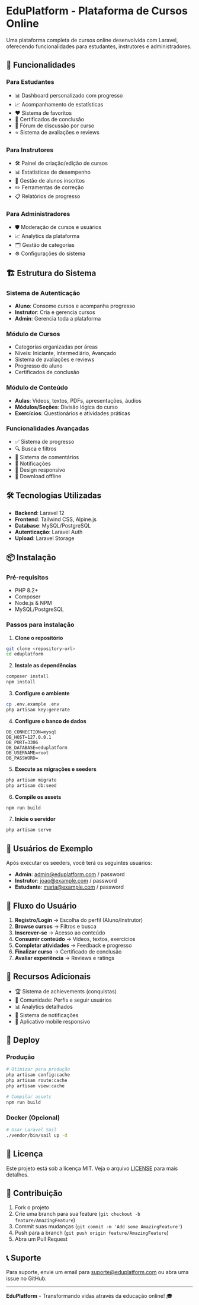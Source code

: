 # EduPlatform - Plataforma de Cursos Online

Uma plataforma completa de cursos online desenvolvida com Laravel, oferecendo funcionalidades para estudantes, instrutores e administradores.

## 🚀 Funcionalidades

### Para Estudantes
- 📊 Dashboard personalizado com progresso
- 📈 Acompanhamento de estatísticas
- ❤️ Sistema de favoritos
- 📜 Certificados de conclusão
- 💬 Fórum de discussão por curso
- ⭐ Sistema de avaliações e reviews

### Para Instrutores
- 🛠️ Painel de criação/edição de cursos
- 📊 Estatísticas de desempenho
- 👥 Gestão de alunos inscritos
- ✏️ Ferramentas de correção
- 📋 Relatórios de progresso

### Para Administradores
- 🛡️ Moderação de cursos e usuários
- 📈 Analytics da plataforma
- 🗂️ Gestão de categorias
- ⚙️ Configurações do sistema

## 🏗️ Estrutura do Sistema

### Sistema de Autenticação
- **Aluno**: Consome cursos e acompanha progresso
- **Instrutor**: Cria e gerencia cursos
- **Admin**: Gerencia toda a plataforma

### Módulo de Cursos
- Categorias organizadas por áreas
- Níveis: Iniciante, Intermediário, Avançado
- Sistema de avaliações e reviews
- Progresso do aluno
- Certificados de conclusão

### Módulo de Conteúdo
- **Aulas**: Vídeos, textos, PDFs, apresentações, áudios
- **Módulos/Seções**: Divisão lógica do curso
- **Exercícios**: Questionários e atividades práticas

### Funcionalidades Avançadas
- ✅ Sistema de progresso
- 🔍 Busca e filtros
- 💬 Sistema de comentários
- 🔔 Notificações
- 📱 Design responsivo
- 📴 Download offline

## 🛠️ Tecnologias Utilizadas

- **Backend**: Laravel 12
- **Frontend**: Tailwind CSS, Alpine.js
- **Database**: MySQL/PostgreSQL
- **Autenticação**: Laravel Auth
- **Upload**: Laravel Storage

## 📦 Instalação

### Pré-requisitos
- PHP 8.2+
- Composer
- Node.js & NPM
- MySQL/PostgreSQL

### Passos para instalação

1. **Clone o repositório**
```bash
git clone <repository-url>
cd eduplatform
```

2. **Instale as dependências**
```bash
composer install
npm install
```

3. **Configure o ambiente**
```bash
cp .env.example .env
php artisan key:generate
```

4. **Configure o banco de dados**
```env
DB_CONNECTION=mysql
DB_HOST=127.0.0.1
DB_PORT=3306
DB_DATABASE=eduplatform
DB_USERNAME=root
DB_PASSWORD=
```

5. **Execute as migrações e seeders**
```bash
php artisan migrate
php artisan db:seed
```

6. **Compile os assets**
```bash
npm run build
```

7. **Inicie o servidor**
```bash
php artisan serve
```

## 👥 Usuários de Exemplo

Após executar os seeders, você terá os seguintes usuários:

- **Admin**: admin@eduplatform.com / password
- **Instrutor**: joao@example.com / password  
- **Estudante**: maria@example.com / password

## 🎯 Fluxo do Usuário

1. **Registro/Login** → Escolha do perfil (Aluno/Instrutor)
2. **Browse cursos** → Filtros e busca
3. **Inscrever-se** → Acesso ao conteúdo
4. **Consumir conteúdo** → Vídeos, textos, exercícios
5. **Completar atividades** → Feedback e progresso
6. **Finalizar curso** → Certificado de conclusão
7. **Avaliar experiência** → Reviews e ratings

## 📱 Recursos Adicionais

- 🏆 Sistema de achievements (conquistas)
- 👥 Comunidade: Perfis e seguir usuários
- 📊 Analytics detalhados
- 🔔 Sistema de notificações
- 📱 Aplicativo mobile responsivo

## 🚀 Deploy

### Produção
```bash
# Otimizar para produção
php artisan config:cache
php artisan route:cache
php artisan view:cache

# Compilar assets
npm run build
```

### Docker (Opcional)
```bash
# Usar Laravel Sail
./vendor/bin/sail up -d
```

## 📄 Licença

Este projeto está sob a licença MIT. Veja o arquivo [LICENSE](LICENSE) para mais detalhes.

## 🤝 Contribuição

1. Fork o projeto
2. Crie uma branch para sua feature (`git checkout -b feature/AmazingFeature`)
3. Commit suas mudanças (`git commit -m 'Add some AmazingFeature'`)
4. Push para a branch (`git push origin feature/AmazingFeature`)
5. Abra um Pull Request

## 📞 Suporte

Para suporte, envie um email para suporte@eduplatform.com ou abra uma issue no GitHub.

---

**EduPlatform** - Transformando vidas através da educação online! 🎓
